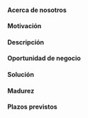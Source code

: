 #### Acerca de nosotros
#### Motivación
#### Descripción
#### Oportunidad de negocio
#### Solución
#### **Madurez**
#### Plazos previstos
